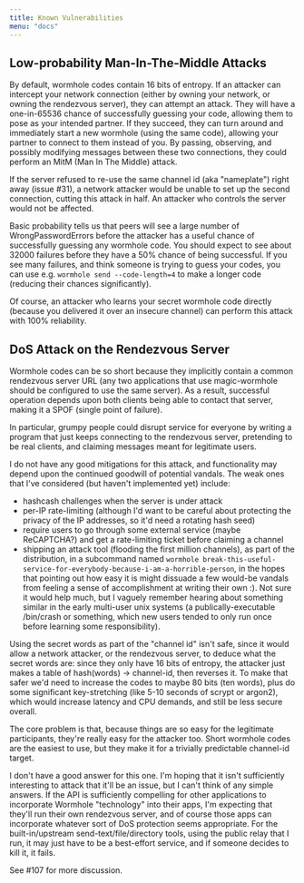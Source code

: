 ```yaml
---
title: Known Vulnerabilities
menu: "docs"
---
```

## Low-probability Man-In-The-Middle Attacks

By default, wormhole codes contain 16 bits of entropy. If an attacker
can intercept your network connection (either by owning your network, or
owning the rendezvous server), they can attempt an attack. They will
have a one-in-65536 chance of successfully guessing your code, allowing
them to pose as your intended partner. If they succeed, they can turn
around and immediately start a new wormhole (using the same code),
allowing your partner to connect to them instead of you. By passing,
observing, and possibly modifying messages between these two
connections, they could perform an MitM (Man In The Middle) attack.

If the server refused to re-use the same channel id (aka "nameplate")
right away (issue #31), a network attacker would be unable to set up the
second connection, cutting this attack in half. An attacker who controls
the server would not be affected.

Basic probability tells us that peers will see a large number of
WrongPasswordErrors before the attacker has a useful chance of
successfully guessing any wormhole code. You should expect to see about
32000 failures before they have a 50% chance of being successful. If you
see many failures, and think someone is trying to guess your codes, you
can use e.g. `wormhole send --code-length=4` to make a longer code
(reducing their chances significantly).

Of course, an attacker who learns your secret wormhole code directly
(because you delivered it over an insecure channel) can perform this
attack with 100% reliability.


## DoS Attack on the Rendezvous Server

Wormhole codes can be so short because they implicitly contain a common
rendezvous server URL (any two applications that use magic-wormhole
should be configured to use the same server). As a result, successful
operation depends upon both clients being able to contact that server,
making it a SPOF (single point of failure).

In particular, grumpy people could disrupt service for everyone by
writing a program that just keeps connecting to the rendezvous server,
pretending to be real clients, and claiming messages meant for
legitimate users.

I do not have any good mitigations for this attack, and functionality
may depend upon the continued goodwill of potential vandals. The weak
ones that I've considered (but haven't implemented yet) include:

* hashcash challenges when the server is under attack
* per-IP rate-limiting (although I'd want to be careful about protecting
  the privacy of the IP addresses, so it'd need a rotating hash seed)
* require users to go through some external service (maybe ReCAPTCHA?)
  and get a rate-limiting ticket before claiming a channel
* shipping an attack tool (flooding the first million channels), as part
  of the distribution, in a subcommand named `wormhole
  break-this-useful-service-for-everybody-because-i-am-a-horrible-person`,
  in the hopes that pointing out how easy it is might dissuade a few
  would-be vandals from feeling a sense of accomplishment at writing
  their own :). Not sure it would help much, but I vaguely remember
  hearing about something similar in the early multi-user unix systems
  (a publically-executable /bin/crash or something, which new users
  tended to only run once before learning some responsibility).

Using the secret words as part of the "channel id" isn't safe, since it
would allow a network attacker, or the rendezvous server, to deduce what
the secret words are: since they only have 16 bits of entropy, the
attacker just makes a table of hash(words) -> channel-id, then reverses
it. To make that safer we'd need to increase the codes to maybe 80 bits
(ten words), plus do some significant key-stretching (like 5-10 seconds
of scrypt or argon2), which would increase latency and CPU demands, and
still be less secure overall.

The core problem is that, because things are so easy for the legitimate
participants, they're really easy for the attacker too. Short wormhole
codes are the easiest to use, but they make it for a trivially
predictable channel-id target.

I don't have a good answer for this one. I'm hoping that it isn't
sufficiently interesting to attack that it'll be an issue, but I can't
think of any simple answers. If the API is sufficiently compelling for
other applications to incorporate Wormhole "technology" into their apps,
I'm expecting that they'll run their own rendezvous server, and of
course those apps can incorporate whatever sort of DoS protection seems
appropriate. For the built-in/upstream send-text/file/directory tools,
using the public relay that I run, it may just have to be a best-effort
service, and if someone decides to kill it, it fails.

See #107 for more discussion.

